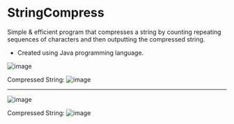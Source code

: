 # StringCompress
Simple & efficient program that compresses a string by counting repeating sequences of characters and then outputting the compressed string.

* Created using Java programming language.


![image](https://user-images.githubusercontent.com/39894720/46452384-7f895400-c769-11e8-9646-200fa8421cc8.png)

Compressed String:
![image](https://user-images.githubusercontent.com/39894720/46452403-962fab00-c769-11e8-804d-a4d9bdafba47.png)

----------------------------------
![image](https://user-images.githubusercontent.com/39894720/46452250-d0e51380-c768-11e8-9f5e-fab2c28c5590.png)

Compressed String:
![image](https://user-images.githubusercontent.com/39894720/46452266-ea865b00-c768-11e8-919e-518c1122d62f.png)
